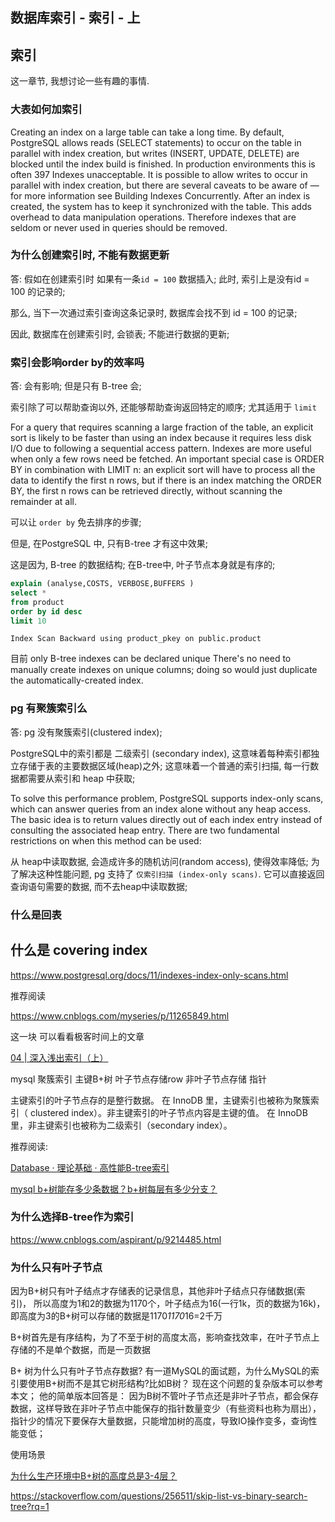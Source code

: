 ## 数据库索引 - 索引 - 上

## 索引

这一章节, 我想讨论一些有趣的事情. 

### 大表如何加索引

Creating an index on a large table can take a long time. By default, PostgreSQL allows reads (SELECT
statements) to occur on the table in parallel with index creation, but writes (INSERT, UPDATE,
DELETE) are blocked until the index build is finished. In production environments this is often
397
Indexes
unacceptable. It is possible to allow writes to occur in parallel with index creation, but there are several
caveats to be aware of — for more information see Building Indexes Concurrently.
After an index is created, the system has to keep it synchronized with the table. This adds overhead
to data manipulation operations. Therefore indexes that are seldom or never used in queries should
be removed.


### 为什么创建索引时, 不能有数据更新

答: 假如在创建索引时 如果有一条`id = 100` 数据插入;
此时, 索引上是没有id = 100 的记录的;

那么, 当下一次通过索引查询这条记录时, 数据库会找不到 id = 100 的记录;

因此, 数据库在创建索引时, 会锁表; 不能进行数据的更新;

### 索引会影响order by的效率吗

答: 会有影响; 但是只有 B-tree 会;


索引除了可以帮助查询以外, 还能够帮助查询返回特定的顺序;
尤其适用于 `limit` 


For a query that requires scanning a large fraction of the table, an explicit sort is likely to be faster than
using an index because it requires less disk I/O due to following a sequential access pattern. Indexes
are more useful when only a few rows need be fetched. An important special case is ORDER BY in
combination with LIMIT n: an explicit sort will have to process all the data to identify the first n
rows, but if there is an index matching the ORDER BY, the first n rows can be retrieved directly,
without scanning the remainder at all.


可以让 `order by` 免去排序的步骤;

但是, 在PostgreSQL 中, 只有B-tree 才有这中效果;

这是因为, B-tree 的数据结构; 
在B-tree中, 叶子节点本身就是有序的;


```sql
explain (analyse,COSTS, VERBOSE,BUFFERS )
select *
from product 
order by id desc 
limit 10
```

`Index Scan Backward using product_pkey on public.product`

目前 only B-tree indexes can be declared unique
There's no need to manually create indexes on unique columns; doing so would just duplicate
the automatically-created index.



### pg 有聚簇索引么

答: pg 没有聚簇索引(clustered index);

PostgreSQL中的索引都是 二级索引 (secondary index), 这意味着每种索引都独立存储于表的主要数据区域(heap)之外;
这意味着一个普通的索引扫描, 每一行数据都需要从索引和 heap 中获取;

To solve this performance problem, PostgreSQL supports index-only scans, which can answer queries
from an index alone without any heap access. The basic idea is to return values directly out of each
index entry instead of consulting the associated heap entry. There are two fundamental restrictions on
when this method can be used:


从 heap中读取数据, 会造成许多的随机访问(random access), 使得效率降低;
为了解决这种性能问题, pg 支持了 `仅索引扫描 (index-only scans)`.
它可以直接返回查询语句需要的数据, 而不去heap中读取数据;


### 什么是回表


## 什么是 covering index


https://www.postgresql.org/docs/11/indexes-index-only-scans.html

推荐阅读

https://www.cnblogs.com/myseries/p/11265849.html





这一块 可以看看极客时间上的文章

[04 | 深入浅出索引（上）](https://time.geekbang.org/column/article/69236)

mysql 聚簇索引
主键B+树 叶子节点存储row 
非叶子节点存储 指针

主键索引的叶子节点存的是整行数据。
在 InnoDB 里，主键索引也被称为聚簇索引（ clustered index）。非主键索引的叶子节点内容是主键的值。
在 InnoDB 里，非主键索引也被称为二级索引（secondary index）。


推荐阅读: 

[Database · 理论基础 · 高性能B-tree索引](http://mysql.taobao.org/monthly/2020/05/02/)

[mysql b+树能存多少条数据？b+树每层有多少分支？](https://blog.csdn.net/csdnlijingran/article/details/102309593)


### 为什么选择B-tree作为索引

https://www.cnblogs.com/aspirant/p/9214485.html


### 为什么只有叶子节点


因为B+树只有叶子结点才存储表的记录信息，其他非叶子结点只存储数据(索引)，
所以高度为1和2的数据为1170个，叶子结点为16(一行1k，页的数据为16k)，
即高度为3的B+树可以存储的数据是1170*1170*16=2千万


B+树首先是有序结构，为了不至于树的高度太高，影响查找效率，在叶子节点上存储的不是单个数据，而是一页数据

B+ 树为什么只有叶子节点存数据?
有一道MySQL的面试题，为什么MySQL的索引要使用B+树而不是其它树形结构?比如B树？
现在这个问题的复杂版本可以参考本文；
他的简单版本回答是：
因为B树不管叶子节点还是非叶子节点，都会保存数据，这样导致在非叶子节点中能保存的指针数量变少（有些资料也称为扇出），指针少的情况下要保存大量数据，只能增加树的高度，导致IO操作变多，查询性能变低；


使用场景


[为什么生产环境中B+树的高度总是3-4层？](https://zhuanlan.zhihu.com/p/86137284)

https://stackoverflow.com/questions/256511/skip-list-vs-binary-search-tree?rq=1


